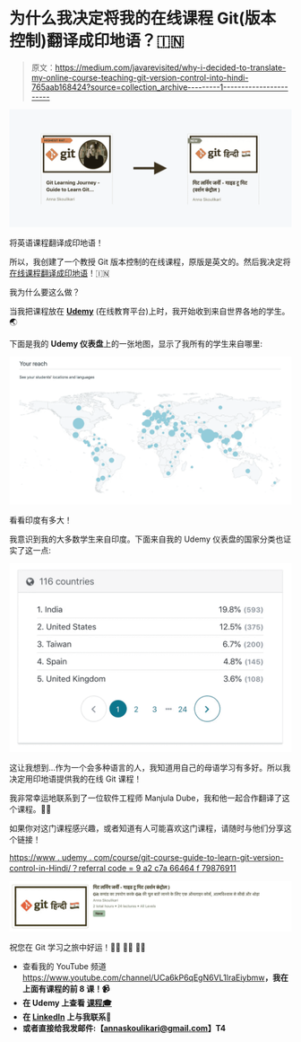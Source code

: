 # 为什么我决定将我的在线课程 Git(版本控制)翻译成印地语？🇮🇳

> 原文：<https://medium.com/javarevisited/why-i-decided-to-translate-my-online-course-teaching-git-version-control-into-hindi-765aab168424?source=collection_archive---------1----------------------->

[![](img/4e8f5023b1eb9dad33d3f256eb941623.png)](https://click.linksynergy.com/deeplink?id=JVFxdTr9V80&mid=39197&murl=https%3A%2F%2Fwww.udemy.com%2Fcourse%2Fgit-learning-journey%2F)

将英语课程翻译成印地语！

所以，我创建了一个教授 Git 版本控制的在线课程，原版是英文的。然后我决定将[在线课程翻译成印地语](https://www.udemy.com/course/git-course-guide-to-learn-git-version-control-in-hindi/?referralCode=9A2C7A66464F79876911)！🇮🇳

我为什么要这么做？

当我把课程放在 [**Udemy**](https://click.linksynergy.com/deeplink?id=JVFxdTr9V80&mid=39197&murl=https%3A%2F%2Fwww.udemy.com%2F) (在线教育平台)上时，我开始收到来自世界各地的学生。🌏

下面是我的 **Udemy 仪表盘**上的一张地图，显示了我所有的学生来自哪里:

![](img/a1903f72d60822b86c168c7c79cca275.png)

看看印度有多大！

我意识到我的大多数学生来自印度。下面来自我的 Udemy 仪表盘的国家分类也证实了这一点:

![](img/bc8def8f72d5ed8b599f652af8dae1a5.png)

这让我想到…作为一个会多种语言的人，我知道用自己的母语学习有多好。所以我决定用印地语提供我的在线 Git 课程！

我非常幸运地联系到了一位软件工程师 Manjula Dube，我和他一起合作翻译了这个课程。🙌🏼

如果你对这门课程感兴趣，或者知道有人可能喜欢这门课程，请随时与他们分享这个链接！

[https://www . udemy . com/course/git-course-guide-to-learn-git-version-control-in-Hindi/？referral code = 9 a2 c7a 66464 f 79876911](https://www.udemy.com/course/git-course-guide-to-learn-git-version-control-in-hindi/?referralCode=9A2C7A66464F79876911)

[![](img/f57f78e45f6f9db5e610b71d34f21d43.png)](https://click.linksynergy.com/deeplink?id=JVFxdTr9V80&mid=39197&murl=https%3A%2F%2Fwww.udemy.com%2Fcourse%2Fgit-course-guide-to-learn-git-version-control-in-hindi%2F)

祝您在 Git 学习之旅中好运！💪🏼 👍🏻 🙌🏼

*   查看我的 YouTube 频道<https://www.youtube.com/channel/UCa6kP6qEgN6VL1lraEiybmw>**，我在上面有课程的前 8 课！📹**
*   **在 Udemy 上查看 [**课程🎓**](https://www.udemy.com/course/git-course-guide-to-learn-git-version-control-in-hindi/?referralCode=9A2C7A66464F79876911)**
*   **在 [**LinkedIn**](https://www.linkedin.com/in/annaskoulikari/) 上与我联系💼**
*   **或者直接给我发邮件:【annaskoulikari@gmail.com】T4**